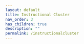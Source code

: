 ```yaml
---
layout: default
title: Instructional Cluster
nav_order: 3
has_children: true
description: ""
permalink: /instructionalcluster
---
```

